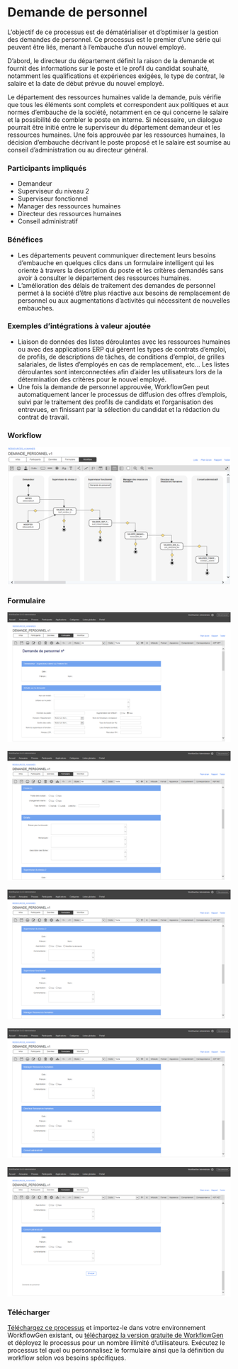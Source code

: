 # Demande de personnel

L’objectif de ce processus est de dématérialiser et d’optimiser la gestion des demandes de personnel. Ce processus est le premier d’une série qui peuvent être liés, menant à l’embauche d’un nouvel employé.

D’abord, le directeur du département définit la raison de la demande et fournit des informations sur le poste et le profil du candidat souhaité, notamment les qualifications et expériences exigées, le type de contrat, le salaire et la date de début prévue du nouvel employé.

Le département des ressources humaines valide la demande, puis vérifie que tous les éléments sont complets et correspondent aux politiques et aux normes d’embauche de la société, notamment en ce qui concerne le salaire et la possibilité de combler le poste en interne. Si nécessaire, un dialogue pourrait être initié entre le superviseur du département demandeur et les ressources humaines. Une fois approuvée par les ressources humaines, la décision d’embauche décrivant le poste proposé et le salaire est soumise au conseil d’administration ou au directeur général.

### Participants impliqués

* Demandeur
* Superviseur du niveau 2
* Superviseur fonctionnel
* Manager des ressources humaines
* Directeur des ressources humaines
* Conseil administratif

### Bénéfices

* Les départements peuvent communiquer directement leurs besoins d’embauche en quelques clics dans un formulaire intelligent qui les oriente à travers la description du poste et les critères demandés sans avoir à consulter le département des ressources humaines.
* L’amélioration des délais de traitement des demandes de personnel permet à la société d’être plus réactive aux besoins de remplacement de personnel ou aux augmentations d’activités qui nécessitent de nouvelles embauches.

### Exemples d’intégrations à valeur ajoutée

* Liaison de données des listes déroulantes avec les ressources humaines ou avec des applications ERP qui gèrent les types de contrats d’emploi, de profils, de descriptions de tâches, de conditions d’emploi, de grilles salariales, de listes d’employés en cas de remplacement, etc... Les listes déroulantes sont interconnectées afin d’aider les utilisateurs lors de la détermination des critères pour le nouvel employé.
* Une fois la demande de personnel approuvée, WorkflowGen peut automatiquement lancer le processus de diffusion des offres d’emplois, suivi par le traitement des profils de candidats et l’organisation des entrevues, en finissant par la sélection du candidat et la rédaction du contrat de travail.

### Workflow

![Workflow demande de personnel](assets/demande-personnel-workflow.png)

### Formulaire

![Formulaire demande de personnel 1](assets/demande-personnel-form-1.png)<br /><br />
![Formulaire demande de personnel 2](assets/demande-personnel-form-2.png)<br /><br />
![Formulaire demande de personnel 3](assets/demande-personnel-form-3.png)<br /><br />
![Formulaire demande de personnel 4](assets/demande-personnel-form-4.png)<br /><br />
![Formulaire demande de personnel 5](assets/demande-personnel-form-5.png)


### Télécharger

[Téléchargez ce processus](dist/demande-personnelv1.xml.zip) et importez-le dans votre environnement WorkflowGen existant, ou [téléchargez la version gratuite de WorkflowGen](https://www.workflowgen.com/fr/telecharger-logiciel-workflow-gratuit/) et déployez le processus pour un nombre illimité d’utilisateurs. Exécutez le processus tel quel ou personnalisez le formulaire ainsi que la définition du workflow selon vos besoins spécifiques.

